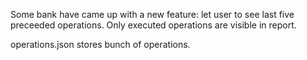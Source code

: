 Some bank have came up with a new feature: let user to see last five preceeded operations. Only executed operations are visible in report.

operations.json stores bunch of operations.